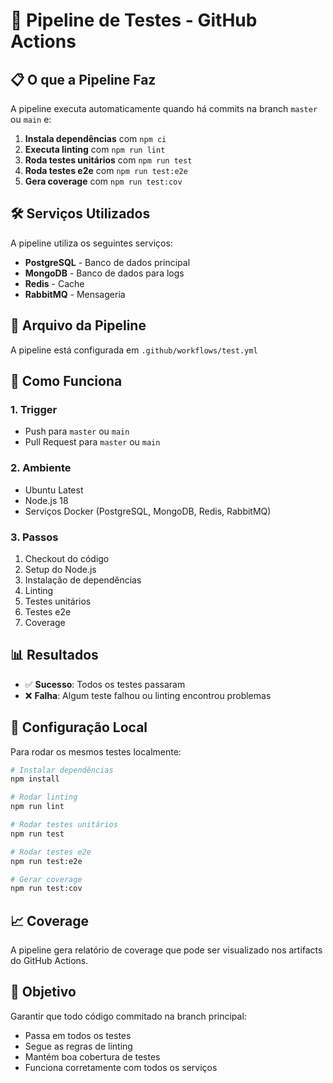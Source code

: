 # 🚀 Pipeline de Testes - GitHub Actions

## 📋 O que a Pipeline Faz

A pipeline executa automaticamente quando há commits na branch `master` ou `main` e:

1. **Instala dependências** com `npm ci`
2. **Executa linting** com `npm run lint`
3. **Roda testes unitários** com `npm run test`
4. **Roda testes e2e** com `npm run test:e2e`
5. **Gera coverage** com `npm run test:cov`

## 🛠️ Serviços Utilizados

A pipeline utiliza os seguintes serviços:

- **PostgreSQL** - Banco de dados principal
- **MongoDB** - Banco de dados para logs
- **Redis** - Cache
- **RabbitMQ** - Mensageria

## 📁 Arquivo da Pipeline

A pipeline está configurada em `.github/workflows/test.yml`

## 🚀 Como Funciona

### 1. Trigger

- Push para `master` ou `main`
- Pull Request para `master` ou `main`

### 2. Ambiente

- Ubuntu Latest
- Node.js 18
- Serviços Docker (PostgreSQL, MongoDB, Redis, RabbitMQ)

### 3. Passos

1. Checkout do código
2. Setup do Node.js
3. Instalação de dependências
4. Linting
5. Testes unitários
6. Testes e2e
7. Coverage

## 📊 Resultados

- ✅ **Sucesso**: Todos os testes passaram
- ❌ **Falha**: Algum teste falhou ou linting encontrou problemas

## 🔧 Configuração Local

Para rodar os mesmos testes localmente:

```bash
# Instalar dependências
npm install

# Rodar linting
npm run lint

# Rodar testes unitários
npm run test

# Rodar testes e2e
npm run test:e2e

# Gerar coverage
npm run test:cov
```

## 📈 Coverage

A pipeline gera relatório de coverage que pode ser visualizado nos artifacts do GitHub Actions.

## 🎯 Objetivo

Garantir que todo código commitado na branch principal:

- Passa em todos os testes
- Segue as regras de linting
- Mantém boa cobertura de testes
- Funciona corretamente com todos os serviços
